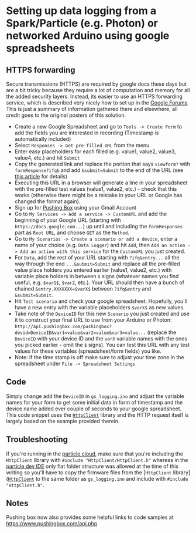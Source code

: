 # Setting up data logging from a Spark/Particle (e.g. Photon) or networked Arduino using google spreadsheets

## HTTPS forwarding

Secure transmissions (HTTPS) are required by google docs these days but are a bit tricky because they require a lot of computation and memory for all the added security layers. Instead, its easier to use an HTTPS forwarding service, which is described very nicely how to set up in the [Google Forums](https://productforums.google.com/forum/#!topic/docs/f4hJKF1OQOw). This is just a summary of information gathered there and elsewhere, all credit goes to the original posters of this solution.

 - Create a new Google Spreadsheet and go to `Tools -> Create Form` to add the fields you are interested in recording (Timestamp is automatically included)
 - Select `Responses -> Get pre-filled URL` from the menu
 - Enter easy placeholders for each filled (e.g. value1, value2, value3, value4, etc.) and hit `Submit`
 - Copy the generated link and replace the portion that says `viewform?` with `formResponse?ifq&` and add `&submit=Submit` to the end of the URL (see [this article](http://justingale.com/2013/09/url-tricks-for-google-forms-pre-populate-and-automatically-submitting-responses/) for details)
 - Executing this URL in a browser will generate a line in your spreadsheet with the pre-filled test values (value1, value2, etc.) - check that this works (otherwise there might be a mistake in your URL or Google has changed the format again).
 - Sign up for [Pushing Box](https://www.pushingbox.com) using your Gmail Account
 - Go to `My Services -> Add a service -> CustomURL` and add the beginning of your Google URL (starting with `https://docs.google.com...`) up until and including the `formResponses` part as `Root URL`, and choose `GET` as the `Method`.
 - Go to `My Scenarios -> Create a scenario or add a device`, enter a name of your choice (e.g. `Data Logger`) and hit `Add`, then `Add an action -> Add an action with this service` for the `CustomURL` you just created.
 - For `Data`, add the rest of your URL starting with `?ifq&entry...` all the way through the end `...&submit=Submit` and replace all the pre-filled value place holders you entered earlier (value1, value2, etc.) with variable place holders in between `$` signs (whatever names you find useful, e.g. `$var1$`, `$var2`, etc.). Your URL should then have a bunch of chained `&entry.XXXXXXX=$varX$` between `?ifq&entry` and `&submit=Submit`.
 - Hit `Test scenario` and check your google spreadsheet. Hopefully, you'll have a new entry with the variable placeholders `$varX$` as new values.
 - Take note of the `DeviceID` for this new `Scenario` you just created and use it to construct your final URL to use from your Arduino or Photon: `http://api.pushingbox.com/pushingbox?devid=DeviceID&var1=value&var2=value&var3=value...` (replace the `DeviceID` with your device ID and the `varX` variable names with the ones you picked earlier - omit the `$` signs). You can test this URL with any test values for these variables (spreadsheet/form fields) you like.
  - Note: if the time stamp is off make sure to adjust your time zone in the spreadsheet under `File -> Spreadsheet Settings`

## Code

Simply change add the `DeviceID` in `gs_logging.ino` and adjust the variable names for your form to get some initial data in form of timestamp and the device name added ever couple of seconds to your google spreadsheet. This code snippet uses the [`HttpClient`](https://github.com/nmattisson/HttpClient) library and the HTTP request itself is largely based on the example provided therein.

## Troubleshooting

If you're running in the [particle cloud](https://build.particle.io), make sure that you're including the `HttpClient` library with `#include "HttpClient/HttpClient.h"` whereas in the [particle dev IDE](https://www.particle.io/dev) only flat folder structure was allowed at the time of this writing so you'll have to copy the firmware files from the [`HttpClient` library]([`HttpClient`](https://github.com/nmattisson/HttpClient) to the same folder as `gs_logging.ino` and include with `#include "HttpClient.h"`.

## Notes

Pushing box now also provides some helpful links to code samples at https://www.pushingbox.com/api.php
